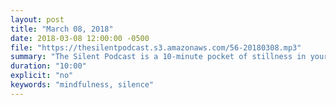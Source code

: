 ```yaml
---
layout: post
title: "March 08, 2018"
date: 2018-03-08 12:00:00 -0500
file: "https://thesilentpodcast.s3.amazonaws.com/56-20180308.mp3"
summary: "The Silent Podcast is a 10-minute pocket of stillness in your day. Listen to it at a set time every day, in the middle of a busy commute, or when you simply need a break from all of the hustle and bustle of distraction around you."
duration: "10:00"
explicit: "no"
keywords: "mindfulness, silence"
---
```

